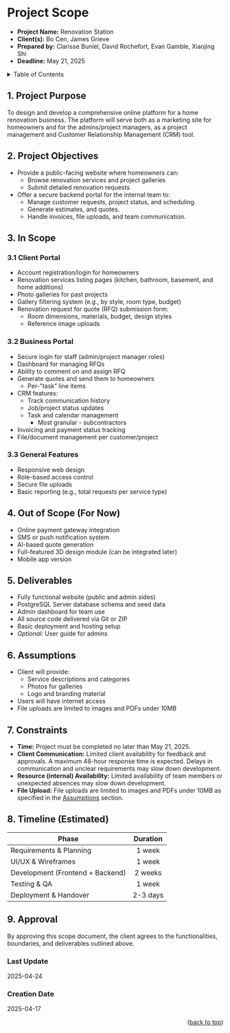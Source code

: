# Project Scope

- **Project Name:** Renovation Station
- **Client(s):** Bo Cen, James Grieve
- **Prepared by:** Clarisse Buniel, David Rochefort, Evan Gamble, Xiaojing Shi
- **Deadline:** May 21, 2025

<details>
<summary>Table of Contents</summary>

1. [Project Purpose](#1-project-purpose)
2. [Project Objectives](#2-project-objectives)
3. [In Scope](#3-in-scope)

    3.1 [Client Portal](#31-client-portal)

    3.2 [Business Portal](#32-business-portal)

    3.3 [General Features](#33-general-features)
4. [Out of Scope (For Now)](#4-out-of-scope-for-now)
5. [Deliverables](#5-deliverables)
6. [Assumptions](#6-assumptions)
7. [Constraints](#7-constraints)
8. [Timeline (Estimated)](#8-timeline-estimated)
9. [Approval](#9-approval)
</details>

## 1. Project Purpose
To design and develop a comprehensive online platform for a home renovation business. The platform will serve both as a marketing site for homeowners and for the admins/project managers, as a project management and Customer Relationship Management (CRM) tool.

## 2. Project Objectives
- Provide a public-facing website where homeowners can:
    - Browse renovation services and project galleries
    - Submit detailed renovation requests
- Offer a secure backend portal for the internal team to:
    - Manage customer requests, project status, and scheduling.
    - Generate estimates, and quotes.
    - Handle invoices, file uploads, and team communication.

## 3. In Scope
### 3.1 Client Portal
- Account registration/login for homeowners
- Renovation services listing pages (kitchen, bathroom, basement, and home additions)
- Photo galleries for past projects
- Gallery filtering system (e.g., by style, room type, budget)
- Renovation request for quote (RFQ) submission form:
    - Room dimensions, materials, budget, design styles
    - Reference image uploads

### 3.2 Business Portal
- Secure login for staff (admin/project manager roles)
- Dashboard for managing RFQs
- Ability to comment on and assign RFQ
- Generate quotes and send them to homeowners
    - Per-”task” line items
- CRM features:
    - Track communication history
    - Job/project status updates
    - Task and calendar management
        - Most granular - subcontractors
- Invoicing and payment status tracking
- File/document management per customer/project

### 3.3 General Features
- Responsive web design
- Role-based access control
- Secure file uploads
- Basic reporting (e.g., total requests per service type)

## 4. Out of Scope (For Now)
- Online payment gateway integration
- SMS or push notification system
- AI-based quote generation
- Full-featured 3D design module (can be integrated later)
- Mobile app version

## 5. Deliverables
- Fully functional website (public and admin sides)
- PostgreSQL Server database schema and seed data
- Admin dashboard for team use
- All source code delivered via Git or ZIP
- Basic deployment and hosting setup
- *Optional:* User guide for admins

## 6. Assumptions
- Client will provide:
    - Service descriptions and categories
    - Photos for galleries
    - Logo and branding material
- Users will have internet access
- File uploads are limited to images and PDFs under 10MB

## 7. Constraints
- **Time:** Project must be completed no later than May 21, 2025.
- **Client Communication:** Limited client availability for feedback and approvals. A maximum 48-hour response time is expected. Delays in communication and unclear requirements may slow down development.
- **Resource (internal) Availability:** Limited availability of team members or unexpected absences may slow down development.
- **File Upload:** File uploads are limited to images and PDFs under 10MB as specified in the [Assumptions](#6-assumptions) section.


## 8. Timeline (Estimated)
| Phase                            | Duration |
| -------------------------------- |:--------:|
| Requirements & Planning          | 1 week   |
| UI/UX & Wireframes               | 1 week   |
| Development (Frontend + Backend) | 2 weeks  |
| Testing & QA                     | 1 week   |
| Deployment & Handover            | 2-3 days |

## 9. Approval
By approving this scope document, the client agrees to the functionalities, boundaries, and deliverables outlined above.

### Last Update
2025-04-24

### Creation Date
2025-04-17

<p align="right">(<a href="#project-scope">back to top</a>)</p>